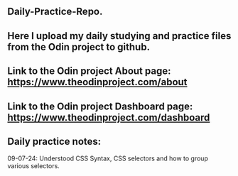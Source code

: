 Daily-Practice-Repo.
----------------------------------------------------------------------------------------------------------------------------------------
Here I upload my daily studying and practice files from the Odin project to github.
----------------------------------------------------------------------------------------------------------------------------------------
Link to the Odin project About page: https://www.theodinproject.com/about
----------------------------------------------------------------------------------------------------------------------------------------
Link to the Odin project Dashboard page: https://www.theodinproject.com/dashboard
----------------------------------------------------------------------------------------------------------------------------------------
Daily practice notes:
----------------------------------------------------------------------------------------------------------------------------------------
09-07-24: Understood CSS Syntax, CSS selectors and how to group various selectors.



